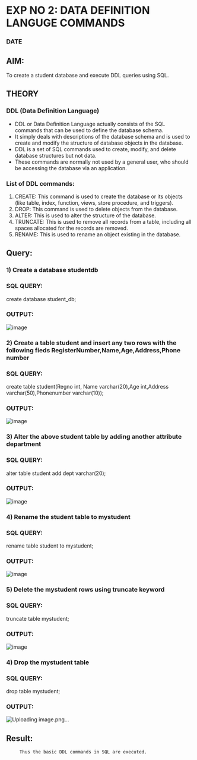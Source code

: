 # EXP NO 2: DATA DEFINITION LANGUGE COMMANDS 
### DATE
## AIM:
To create a student database and execute DDL queries using SQL.


## THEORY
### DDL (Data Definition Language)

* DDL or Data Definition Language actually consists of the SQL commands that can be used to define the database schema.
* It simply deals with descriptions of the database schema and is used to create and modify the structure of database objects in the database.
* DDL is a set of SQL commands used to create, modify, and delete database structures but not data.
* These commands are normally not used by a general user, who should be accessing the database via an application.

 
### List of DDL commands: 
1. CREATE: This command is used to create the database or its objects (like table, index, function, views, store procedure, and triggers).
2. DROP: This command is used to delete objects from the database.
3. ALTER: This is used to alter the structure of the database.
4. TRUNCATE: This is used to remove all records from a table, including all spaces allocated for the records are removed.
5. RENAME: This is used to rename an object existing in the database.

## Query:
### 1) Create a database studentdb
### SQL QUERY:
create database student_db;

### OUTPUT:
![image](https://github.com/SASIDEVIvenaram/DBMS/assets/118707332/afb1fb7d-977c-441f-a8ea-5c9e7d10e7cc)

### 2) Create a table student  and insert any two rows with the following fieds RegisterNumber,Name,Age,Address,Phone number

### SQL QUERY: 
create table student(Regno int, Name varchar(20),Age int,Address varchar(50),Phonenumber varchar(10));

### OUTPUT:
![image](https://github.com/SASIDEVIvenaram/DBMS/assets/118707332/35ec9dce-e676-4dee-8fe9-b95e8db3c07e)


### 3) Alter the above student table by adding another attribute department

### SQL QUERY: 
alter table student add dept varchar(20);

### OUTPUT:
![image](https://github.com/SASIDEVIvenaram/DBMS/assets/118707332/fc795c4a-ff2d-4373-9d5e-29e0970b7e9f)


### 4) Rename the student table to mystudent

### SQL QUERY: 
rename table student to mystudent;

### OUTPUT:
![image](https://github.com/SASIDEVIvenaram/DBMS/assets/118707332/7b0162da-97de-4979-a38b-9f27ab267433)


### 5) Delete the mystudent rows using truncate keyword

### SQL QUERY: 
truncate table mystudent;
### OUTPUT:
![image](https://github.com/SASIDEVIvenaram/DBMS/assets/118707332/6ac30209-4af2-47b5-88ba-4cf3d1c518ce)

### 4) Drop the mystudent table
 
### SQL QUERY: 
drop table mystudent;

### OUTPUT:
![Uploading image.png…]()







## Result:
         Thus the basic DDL commands in SQL are executed. 


